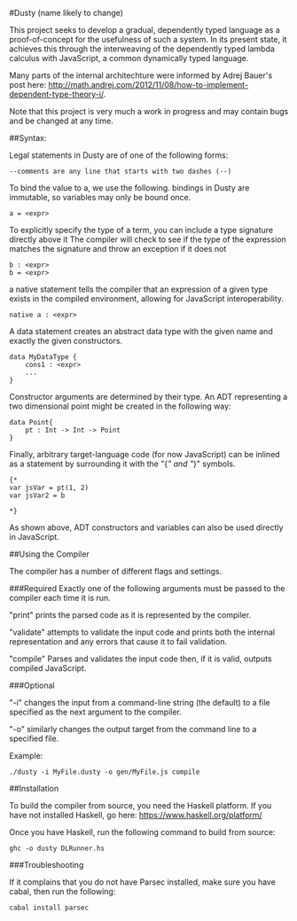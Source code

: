 #Dusty (name likely to change)


This project seeks to develop a gradual, dependently typed language as a proof-of-concept for the usefulness of such a system. In its present state, it achieves this through the interweaving of the dependently typed lambda calculus with JavaScript, a common dynamically typed language.

Many parts of the internal architechture were informed by Adrej Bauer's post here: http://math.andrej.com/2012/11/08/how-to-implement-dependent-type-theory-i/.

Note that this project is very much a work in progress and may contain bugs and be changed at any time.

##Syntax:


Legal statements in Dusty are of one of the following forms:

    --comments are any line that starts with two dashes (--)

To bind the value <expr> to a, we use the following.
bindings in Dusty are immutable, so variables may only be bound once.

    a = <expr>

To explicitly specify the type of a term, you can include a type signature directly above it The compiler will check to see if the type of the expression matches the signature and throw an exception if it does not

    b : <expr>
    b = <expr>

a native statement tells the compiler that an expression of a given type exists in the compiled environment, allowing for JavaScript interoperability.

    native a : <expr>

A data statement creates an abstract data type with the given name and exactly the given constructors. 

    data MyDataType {
        cons1 : <expr>
        ...
    }    

Constructor arguments are determined by their type. An ADT representing a two dimensional point might be created in the following way:

    data Point{
        pt : Int -> Int -> Point
    }

Finally, arbitrary target-language code (for now JavaScript) can be inlined as a statement by surrounding it with the "{*" and "*}" symbols.

    {*
    var jsVar = pt(1, 2)
    var jsVar2 = b
    
    *}

As shown above, ADT constructors and variables can also be used directly in JavaScript.

##Using the Compiler

The compiler has a number of different flags and settings.

###Required
Exactly one of the following arguments must be passed to the compiler each time it is run.

"print" prints the parsed code as it is represented by the compiler.

"validate" attempts to validate the input code and prints both the internal representation and any errors that cause it to fail validation.

"compile" Parses and validates the input code then, if it is valid, outputs compiled JavaScript.

###Optional

"-i" changes the input from a command-line string (the default) to a file specified as the next argument to the compiler.

"-o" similarly changes the output target from the command line to a specified file.

Example:

    ./dusty -i MyFile.dusty -o gen/MyFile.js compile

##Installation

To build the compiler from source, you need the Haskell platform. If you have not installed Haskell, go here: https://www.haskell.org/platform/

Once you have Haskell, run the following command to build from source:

    ghc -o dusty DLRunner.hs

###Troubleshooting

If it complains that you do not have Parsec installed, make sure you have cabal, then run the following:

    cabal install parsec
